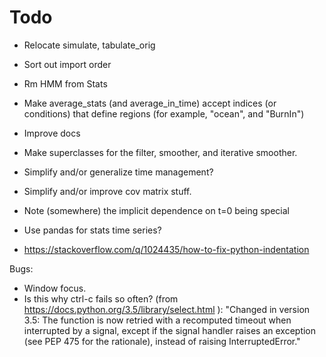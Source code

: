 Todo
================================================

* Relocate simulate,  tabulate_orig
* Sort out import order

* Rm HMM from Stats
* Make average_stats (and average_in_time) accept indices (or conditions)
    that define regions (for example, "ocean", and "BurnIn")

* Improve docs
* Make superclasses for the filter, smoother, and iterative smoother.
* Simplify and/or generalize time management?
* Simplify and/or improve cov matrix stuff.
* Note (somewhere) the implicit dependence on t=0 being special
* Use pandas for stats time series?
* https://stackoverflow.com/q/1024435/how-to-fix-python-indentation

Bugs:
* Window focus.
* Is this why ctrl-c fails so often?
    (from https://docs.python.org/3.5/library/select.html ):
    "Changed in version 3.5:
    The function is now retried with a recomputed timeout when interrupted by a signal,
    except if the signal handler raises an exception (see PEP 475 for the rationale),
    instead of raising InterruptedError."

